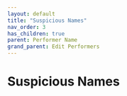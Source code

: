 ```yaml
---
layout: default
title: "Suspicious Names"
nav_order: 3
has_children: true
parent: Performer Name
grand_parent: Edit Performers
---
```


# Suspicious Names
